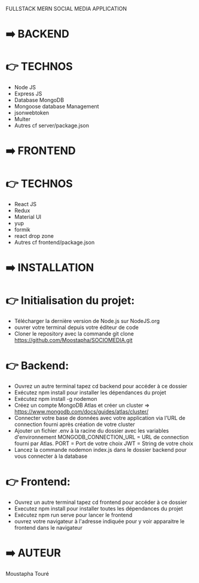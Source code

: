 FULLSTACK MERN SOCIAL MEDIA APPLICATION

# :arrow_right: BACKEND

# :point_right: TECHNOS

- Node JS
- Express JS
- Database MongoDB
- Mongoose database Management
- jsonwebtoken
- Multer
- Autres cf server/package.json


# :arrow_right: FRONTEND

# :point_right: TECHNOS

- React JS
- Redux
- Material UI
- yup
- formik
- react drop zone
- Autres cf frontend/package.json


# :arrow_right: INSTALLATION

# :point_right: Initialisation du projet:

- Télécharger la dernière version de Node.js sur NodeJS.org
- ouvrer votre terminal depuis votre éditeur de code
- Cloner le repository avec la commande git clone https://github.com/Moostapha/SOCIOMEDIA.git

# :point_right: Backend:

- Ouvrez un autre terminal tapez cd backend pour accéder à ce dossier
- Exécutez npm install pour installer les dépendances du projet
- Exécutez npm install -g nodemon
- Créez un compte MongoDB Atlas et créer un cluster => https://www.mongodb.com/docs/guides/atlas/cluster/
- Connecter votre base de données avec votre application via l'URL de connection fourni après création de votre cluster
- Ajouter un fichier .env à la racine du dossier avec les variables d'environnement
  MONGODB_CONNECTION_URL = URL de connection fourni par Atlas.
  PORT = Port de votre choix
  JWT = String de votre choix
- Lancez la commande nodemon index.js dans le dossier backend pour vous connecter à la database

# :point_right: Frontend:

- Ouvrez un autre terminal tapez cd frontend pour accéder à ce dossier
- Executez npm install pour installer toutes les dépendances du projet
- Exécutez npm run serve pour lancer le frontend
- ouvrez votre navigateur à l'adresse indiquée pour y voir apparaitre le frontend dans le navigateur

# :arrow_right: AUTEUR

Moustapha Touré
